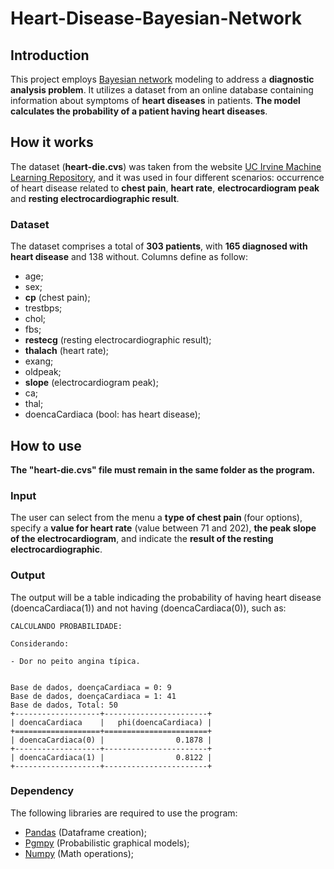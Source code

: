 # Heart-Disease-Bayesian-Network
## Introduction


This project employs <a href="https://en.wikipedia.org/wiki/Bayesian_network">Bayesian network</a> modeling to address a <b>diagnostic analysis problem</b>. It utilizes a dataset from an online database containing information about symptoms of <b>heart diseases</b> in patients. <b>The model calculates the probability of a patient having heart diseases</b>.


## How it works

The dataset (<b>heart-die.cvs</b>) was taken from the website <a href="https://archive.ics.uci.edu/ml/datasets/heart+disease">UC Irvine Machine Learning Repository</a>, and it was used in four different scenarios: occurrence of heart disease related to <b>chest pain</b>, <b>heart rate</b>, <b>electrocardiogram peak</b> and <b>resting electrocardiographic result</b>. 

### Dataset

The dataset comprises a total of <b>303 patients</b>, with <b>165 diagnosed with heart disease</b> and 138 without. Columns define as follow:

<ul>
<li>age;</li>
<li>sex;</li>
<li><b>cp</b> (chest pain);</li>
<li>trestbps;</li>
<li>chol;</li>
<li>fbs;</li>
<li><b>restecg</b> (resting electrocardiographic result);</li>
<li><b>thalach</b> (heart rate);</li>
<li>exang;</li>
<li>oldpeak;</li>
<li><b>slope</b> (electrocardiogram peak);</li>
<li>ca;</li>
<li>thal;</li>
<li>doencaCardiaca (bool: has heart disease);</li>
</ul>

## How to use

<b>The "heart-die.cvs" file must remain in the same folder as the program.</b>

### Input

The user can select from the menu a <b>type of chest pain </b> (four options), specify a <b>value for heart rate</b> (value between 71 and 202), <b>the peak slope of the electrocardiogram</b>, and indicate the <b>result of the resting electrocardiographic</b>.

### Output

The output will be a table indicading the probability of having heart disease (doencaCardiaca(1)) and not having (doencaCardiaca(0)), such as:

```
CALCULANDO PROBABILIDADE:

Considerando:

- Dor no peito angina típica.


Base de dados, doençaCardiaca = 0: 9
Base de dados, doençaCardiaca = 1: 41
Base de dados, Total: 50
+-------------------+-----------------------+
| doencaCardiaca    |   phi(doencaCardiaca) |
+===================+=======================+
| doencaCardiaca(0) |                0.1878 |
+-------------------+-----------------------+
| doencaCardiaca(1) |                0.8122 |
+-------------------+-----------------------+

```

### Dependency

The following libraries are required to use the program:

<ul>
<li> <a href="https://pandas.pydata.org/">Pandas</a> (Dataframe creation);</li>
<li><a href="https://pgmpy.org/">Pgmpy</a> (Probabilistic graphical models);</li>
<li><a href="https://numpy.org/">Numpy</a> (Math operations);</li>
</ul>
